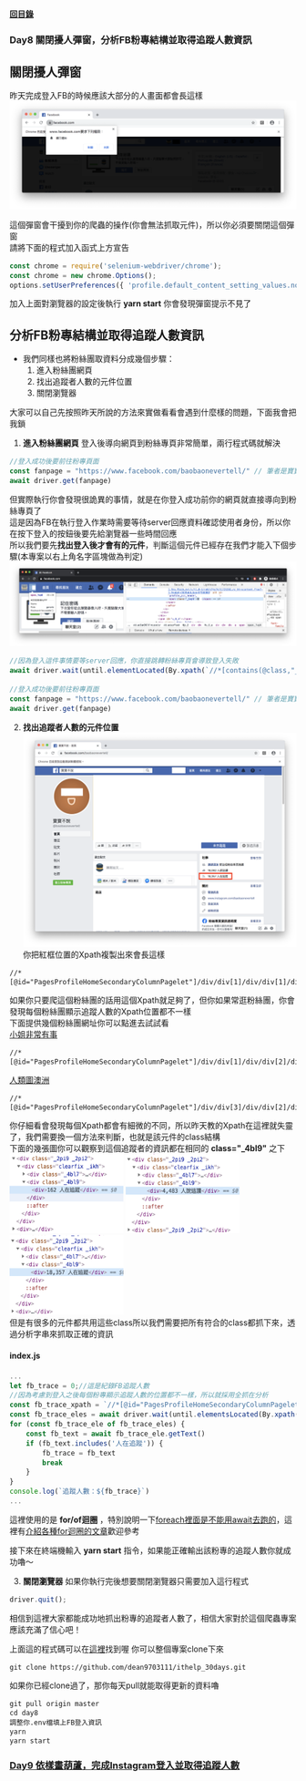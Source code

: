 #### [回目錄](../README.md)
### Day8 關閉擾人彈窗，分析FB粉專結構並取得追蹤人數資訊


關閉擾人彈窗
----
昨天完成登入FB的時候應該大部分的人畫面都會長這樣  
![image](./article_img/fb_notify.png)  

這個彈窗會干擾到你的爬蟲的操作(你會無法抓取元件)，所以你必須要關閉這個彈窗  
請將下面的程式加入函式上方宣告
```js
const chrome = require('selenium-webdriver/chrome');
const chrome = new chrome.Options();
options.setUserPreferences({ 'profile.default_content_setting_values.notifications': 1 });//因為FB會有notifications干擾到爬蟲，所以要先把它關閉
```
加入上面對瀏覽器的設定後執行 **yarn start** 你會發現彈窗提示不見了

分析FB粉專結構並取得追蹤人數資訊
------------------------
* 我們同樣也將粉絲團取資料分成幾個步驟：
    1. 進入粉絲團網頁
    2. 找出追蹤者人數的元件位置
    3. 關閉瀏覽器

大家可以自己先按照昨天所說的方法來實做看看會遇到什麼樣的問題，下面我會把我鎖  
1. **進入粉絲團網頁**
登入後導向網頁到粉絲專頁非常簡單，兩行程式碼就解決
```js
//登入成功後要前往粉專頁面
const fanpage = "https://www.facebook.com/baobaonevertell/" // 筆者是寶寶不說的狂熱愛好者
await driver.get(fanpage)
```
但實際執行你會發現很詭異的事情，就是在你登入成功前你的網頁就直接導向到粉絲專頁了  
這是因為FB在執行登入作業時需要等待server回應資料確認使用者身份，所以你在按下登入的按鈕後要先給瀏覽器一些時間回應  
所以我們要先**找出登入後才會有的元件**，判斷這個元件已經存在我們才能入下個步驟(本專案以右上角名字區塊做為判定)  
![image](./article_img/fb_header.png)  
```js
//因為登入這件事情要等server回應，你直接跳轉粉絲專頁會導致登入失敗
await driver.wait(until.elementLocated(By.xpath(`//*[contains(@class,"_1vp5")]`)))//登入後才會有右上角的名字，我們以這個來判斷是否登入

//登入成功後要前往粉專頁面
const fanpage = "https://www.facebook.com/baobaonevertell/" // 筆者是寶寶不說的狂熱愛好者
await driver.get(fanpage)
```
2. **找出追蹤者人數的元件位置**
![image](./article_img/baobao_fans.png)  
你把紅框位置的Xpath複製出來會長這樣
```
//*[@id="PagesProfileHomeSecondaryColumnPagelet"]/div/div[1]/div/div[1]/div[4]/div/div[2]/div
```
如果你只要爬這個粉絲團的話用這個Xpath就足夠了，但你如果常逛粉絲團，你會發現每個粉絲團顯示追蹤人數的Xpath位置都不一樣  
下面提供幾個粉絲團網址你可以點進去試試看  
[小姐非常有事](https://www.facebook.com/missunexpected2015/)
```
//*[@id="PagesProfileHomeSecondaryColumnPagelet"]/div/div[1]/div/div[2]/div[4]/div/div[2]/div
```
[人類圖澳洲](https://www.facebook.com/HumanDesignAu/)
```
//*[@id="PagesProfileHomeSecondaryColumnPagelet"]/div/div[3]/div/div[2]/div[4]/div/div[2]/div
```
你仔細看會發現每個Xpath都會有細微的不同，所以昨天教的Xpath在這裡就失靈了，我們需要換一個方法來判斷，也就是該元件的class結構  
下面的幾張圖你可以觀察到這個追蹤者的資訊都在相同的 **class="_4bl9"** 之下  
<img src="./article_img/fb_trace_code1.png" width="200" height="140"/>
<img src="./article_img/fb_trace_code2.png" width="200" height="140"/>
<img src="./article_img/fb_trace_code3.png" width="200" height="140"/>  
但是有很多的元件都共用這些class所以我們需要把所有符合的class都抓下來，透過分析字串來抓取正確的資訊

#### index.js
```js
...
let fb_trace = 0;//這是紀錄FB追蹤人數
//因為考慮到登入之後每個粉專顯示追蹤人數的位置都不一樣，所以就採用全抓在分析
const fb_trace_xpath = `//*[@id="PagesProfileHomeSecondaryColumnPagelet"]//*[contains(@class,"_4bl9")]`
const fb_trace_eles = await driver.wait(until.elementsLocated(By.xpath(fb_trace_xpath)), 5000)//我們採取5秒內如果抓不到該元件就跳出的條件
for (const fb_trace_ele of fb_trace_eles) {
    const fb_text = await fb_trace_ele.getText()
    if (fb_text.includes('人在追蹤')) {
        fb_trace = fb_text
        break
    }
}
console.log(`追蹤人數：${fb_trace}`)
...
```
這裡使用的是 **for/of迴圈** ，特別說明一下[foreach裡面是不能用await去跑的](https://stackoverflow.com/questions/37576685/using-async-await-with-a-foreach-loop)，這裡有[介紹各種for迴圈的文章](https://www.jishuwen.com/d/2M0c/zh-tw)歡迎參考  

接下來在終端機輸入 **yarn start** 指令，如果能正確輸出該粉專的追蹤人數你就成功嚕～  

3. **關閉瀏覽器**
如果你執行完後想要關閉瀏覽器只需要加入這行程式  
```js
driver.quit();
```

相信到這裡大家都能成功地抓出粉專的追蹤者人數了，相信大家對於這個爬蟲專案應該充滿了信心吧！

上面這的程式碼可以在[這裡](https://github.com/dean9703111/ithelp_30days/day8)找到喔
你可以整個專案clone下來  
```
git clone https://github.com/dean9703111/ithelp_30days.git
```
如果你已經clone過了，那你每天pull就能取得更新的資料嚕  
```
git pull origin master
cd day8
調整你.env檔填上FB登入資訊
yarn
yarn start
```
### [Day9 依樣畫葫蘆，完成Instagram登入並取得追蹤人數](../day9/README.md)